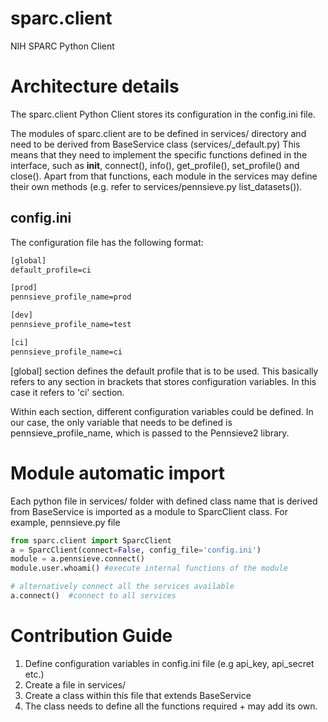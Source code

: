 # sparc.client

NIH SPARC Python Client

# Architecture details

The sparc.client Python Client stores its configuration in the config.ini file.

The modules of sparc.client are to be defined in services/ directory and need to be derived from BaseService class (services/_default.py)
This means that they need to implement the specific functions defined in the interface, such as __init__, connect(), info(), get_profile(), set_profile() and close().
Apart from that functions, each module in the services may define their own methods (e.g. refer to services/pennsieve.py list_datasets()).


## config.ini

The configuration file has the following format:

```txt
[global]
default_profile=ci

[prod]
pennsieve_profile_name=prod

[dev]
pennsieve_profile_name=test

[ci]
pennsieve_profile_name=ci
```

[global] section defines the default profile that is to be used. This basically refers to any section in brackets that stores configuration variables. In this case it refers to 'ci' section.

Within each section, different configuration variables could be defined. In our case, the only variable that needs to be defined is pennsieve_profile_name, which is passed to the Pennsieve2 library.



# Module automatic import

Each python file in services/ folder with defined class name that is derived from BaseService is imported as a module to SparcClient class.
For example, pennsieve.py file 

```python
from sparc.client import SparcClient
a = SparcClient(connect=False, config_file='config.ini')
module = a.pennsieve.connect()
module.user.whoami() #execute internal functions of the module

# alternatively connect all the services available
a.connect()  #connect to all services

```

# Contribution Guide

1. Define configuration variables in config.ini file (e.g  api_key, api_secret etc.)
2. Create a file in services/
3. Create a class within this file that extends BaseService
4. The class needs to define all the functions required + may add its own.
